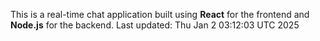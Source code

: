 This is a real-time chat application built using **React** for the frontend and **Node.js** for the backend.
Last updated: Thu Jan  2 03:12:03 UTC 2025
